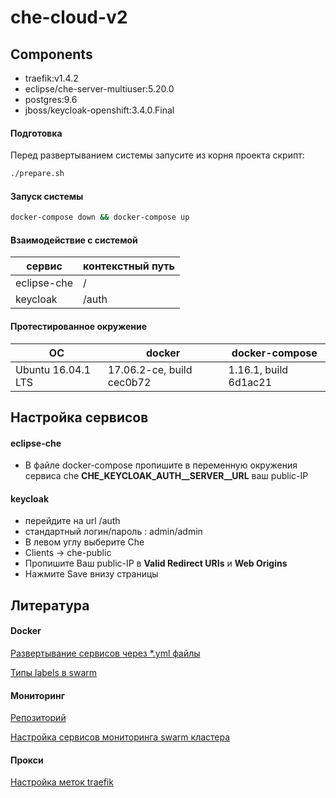 # che-cloud-v2

## Components

  - traefik:v1.4.2
  - eclipse/che-server-multiuser:5.20.0
  - postgres:9.6
  - jboss/keycloak-openshift:3.4.0.Final

#### Подготовка

Перед развертыванием системы запусите из корня проекта скрипт:

```sh
./prepare.sh
```

#### Запуск системы

```sh
docker-compose down && docker-compose up
```

#### Взаимодействие с системой

|сервис         | контекстный путь |
| ------------- | ---------------- |
| eclipse-che   | /                |
| keycloak      | /auth            |


#### Протестированное окружение
|ОС                 | docker                   |docker-compose       |
| ------------------| -------------------------|---------------------|
| Ubuntu 16.04.1 LTS| 17.06.2-ce, build cec0b72|1.16.1, build 6d1ac21|

## Настройка сервисов

#### eclipse-che

- В файле docker-compose пропишите в переменную окружения сервиса che **CHE_KEYCLOAK_AUTH__SERVER__URL** ваш public-IP

####  keycloak
- перейдите на url /auth
- стандартный логин/пароль : admin/admin
- В левом углу выберите Che
- Clients -> che-public
- Пропишите Ваш public-IP в **Valid Redirect URIs** и **Web Origins**
- Нажмите Save внизу страницы

## Литература
#### Docker
[Развертывание сервисов через *.yml файлы](http://training.play-with-docker.com/traefik-load-balancing/)

[Типы labels в swarm](https://docs.docker.com/engine/reference/commandline/service_create/#specify-service-constraints-constraint)


#### Мониторинг
[Репозиторий](https://github.com/botleg/swarm-monitoring.git)

[Настройка сервисов мониторинга swarm кластера](https://habrahabr.ru/company/southbridge/blog/327670/)

#### Прокси
[Настройка меток traefik](https://docs.traefik.io/configuration/backends/docker/)
